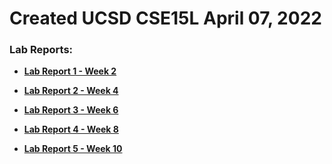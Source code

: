 # Created UCSD CSE15L April 07, 2022

### Lab Reports:

- **[Lab Report 1 - Week 2](https://dklopstein.github.io/cse15l-lab-reports/lab-report-1-week-2.html)**

- **[Lab Report 2 - Week 4](https://dklopstein.github.io/cse15l-lab-reports/lab-report-2-week-4.html)**

- **[Lab Report 3 - Week 6](https://dklopstein.github.io/cse15l-lab-reports/lab-report-3-week-6.html)**

- **[Lab Report 4 - Week 8](https://dklopstein.github.io/cse15l-lab-reports/lab-report-4-week-8.html)**

- **[Lab Report 5 - Week 10](https://dklopstein.github.io/cse15l-lab-reports/lab-report-5-week-10.html)**